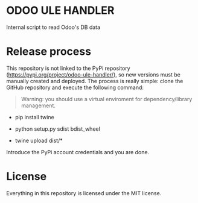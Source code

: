# ODOO ULE HANDLER

Internal script to read Odoo's DB data


# Release process

This repository is not linked to the PyPi repository (https://pypi.org/project/odoo-ule-handler/), so new versions must be manually created and deployed.
The process is really simple: clone the GitHub repository and execute the following command:

> Warning: you should use a virtual enviroment for dependency/library management.

- pip install twine

- python setup.py sdist bdist_wheel

- twine upload dist/*

Introduce the PyPi account credentials and you are done.


# License

Everything in this repository is licensed under the MIT license.